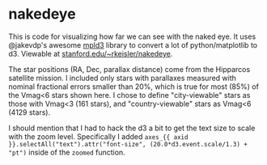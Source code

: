 nakedeye
========

This is code for visualizing how far we can see with the naked eye.  It uses @jakevdp's awesome [mpld3](https://github.com/jakevdp/mpld3) library to convert a lot of python/matplotlib to d3.  Viewable at [stanford.edu/~rkeisler/nakedeye](http://stanford.edu/~rkeisler/nakedeye).

The star positions (RA, Dec, parallax distance) come from the Hipparcos satellite mission.  I included only stars with parallaxes measured with nominal fractional errors smaller than 20%, which is true for most (85%) of the Vmag<6 stars shown here.  I chose to define "city-viewable" stars as those with Vmag<3 (161 stars), and "country-viewable" stars as Vmag<6 (4129 stars).

I should mention that I had to hack the d3 a bit to get the text size to scale with the zoom level.  Specifically I added `axes_{{ axid }}.selectAll("text").attr("font-size", (20.0*d3.event.scale/1.3) + "pt")` inside of the `zoomed` function.

